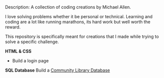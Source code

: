 Description: A collection of coding creations by Michael Allen. 

I love solving problems whether it be personal or technical. Learning and coding are a lot like running marathons, its hard work but well worth the reward.

This repository is specifically meant for creations that I made while trying to solve a specific challenge.

<strong>HTML & CSS</strong>
<ul>
<li>Build a login page</li>
</ul>

<strong>SQL Database</strong>
Build a [Community Library Database](SQL/readme.md)

